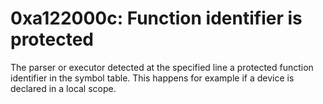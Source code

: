 # 0xa122000c: Function identifier is protected

The parser or executor detected at the specified line a protected function identifier in the symbol table. This happens for example if a device is declared in a local scope.
